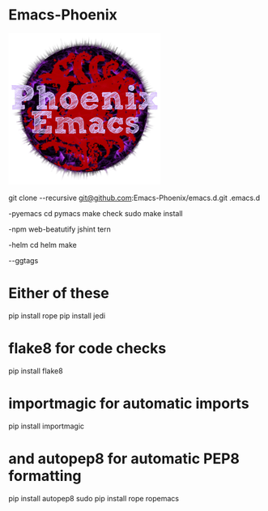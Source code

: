 # Emacs-Phoenix
![emacs](https://raw.githubusercontent.com/Emacs-Phoenix/emacs.d/master/icon/emacs.png)

git clone --recursive git@github.com:Emacs-Phoenix/emacs.d.git .emacs.d

-pyemacs
cd pymacs
make check
sudo make install

-npm 
web-beatutify
jshint
tern

-helm
cd helm
make

--ggtags

# Either of these
pip install rope
pip install jedi
# flake8 for code checks
pip install flake8
# importmagic for automatic imports
pip install importmagic
# and autopep8 for automatic PEP8 formatting
pip install autopep8
sudo pip install rope ropemacs
